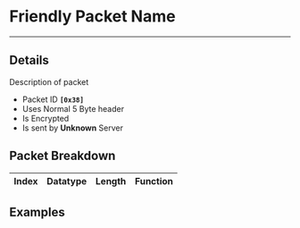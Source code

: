 # Friendly Packet Name #

---


## Details ##

Description of packet
  * Packet ID **`[0x38]`**
  * Uses Normal 5 Byte header
  * Is Encrypted
  * Is sent by **Unknown** Server

## Packet Breakdown ##
| Index | Datatype | Length | Function |
|:------|:---------|:-------|:---------|

## Examples ##